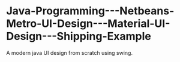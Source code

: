 # Java-Programming---Netbeans-Metro-UI-Design---Material-UI-Design---Shipping-Example
A modern java UI design from scratch using swing.
